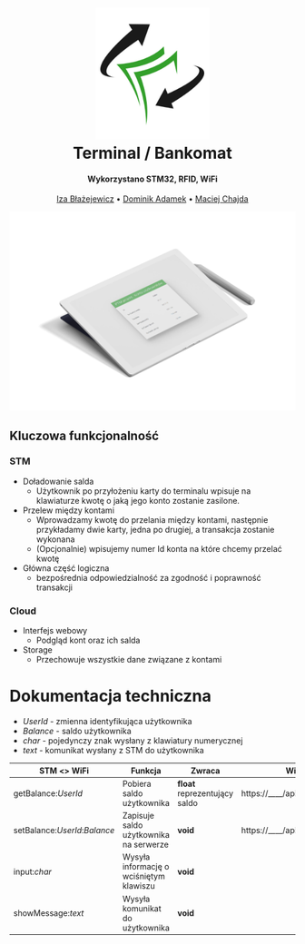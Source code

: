 <h1 align="center">
  <img src="Logo.png" width="200">
  <br>
  Terminal / Bankomat
  <br>
</h1>

<h4 align="center">Wykorzystano STM32, RFID, WiFi </h4>

<p align="center">
  <a href="#">Iza Błażejewicz</a> •
  <a href="#">Dominik Adamek</a> •
  <a href="#">Maciej Chajda</a>
</p>

<p align="center">
<img  src="Web/mockup2.png">
</p>

## Kluczowa funkcjonalność

### STM
* Doładowanie salda
  - Użytkownik po przyłożeniu karty do terminalu wpisuje na klawiaturze kwotę o jaką jego konto zostanie zasilone.
* Przelew między kontami
  - Wprowadzamy kwotę do przelania między kontami, następnie przykładamy dwie karty, jedna po drugiej, a transakcja zostanie wykonana
  - (Opcjonalnie) wpisujemy numer Id konta na które chcemy przelać kwotę
* Główna część logiczna
  - bezpośrednia odpowiedzialność za zgodność i poprawność transakcji
  
### Cloud
* Interfejs webowy
  - Podgląd kont oraz ich salda
* Storage
  - Przechowuje wszystkie dane związane z kontami

# Dokumentacja techniczna
* *UserId* - zmienna identyfikująca użytkownika
* *Balance* - saldo użytkownika
* *char* - pojedynczy znak wysłany z klawiatury numerycznej
* *text* - komunikat wysłany z STM do użytkownika 

| STM <> WiFi | Funkcja | Zwraca | WiFi <> Chmura |
|-------------------------------|-----------------------------------------|--------------------------------|------------------------------------------|
| getBalance:*UserId* | Pobiera saldo użytkownika | **float** reprezentujący saldo | https://____/api/getSaldo/UserId |
| setBalance:*UserId*:*Balance* | Zapisuje saldo użytkownika na serwerze | **void** | https://____/api/setSaldo/UserId/Balance |
| input:*char* | Wysyła informację o wciśniętym klawiszu | **void** |  |
| showMessage:*text* | Wysyła komunikat do użytkownika | **void** |  |
